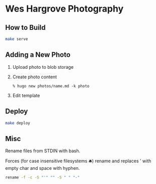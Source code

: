 # Wes Hargrove Photography

## How to Build

```zsh
make serve
```

## Adding a New Photo

1. Upload photo to blob storage
2. Create photo content

    `% hugo new photos/name.md -k photo`

3. Edit template

## Deploy

```zsh
make deploy
```

## Misc

Rename files from STDIN with bash.

Forces (for case insensitive filesystems 🛎) rename and replaces ' with empty char and space with hyphen.

```bash
rename -f -c -S "'" "" -S " " "-"
```

